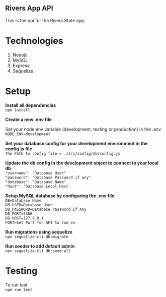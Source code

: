 ## Rivers App API
This is the api for the Rivers State app.

# Technologies
1. Nodejs
2. MySQL
3. Express
4. Sequelize

# Setup
**Install all dependencies**
<br>
    ```
    npm install
    ```
<br>
<!-- blank line -->
**Create a new .env file**
<!-- blank line -->
Set your node env variable (development, testing or production) in the .env\
    ```
        NODE_ENV=development
    ```
<!-- blank line -->
**Set your database config for your development environment in the config.js file**\
    ```
        The Path to config file = ./src/config/db/config.js
    ```
<!-- blank line -->
**Update the db config in the development object to connect to your local db**\
    ```
        "username": "Database User"
    ```\
    ```
        "password": "Database Password if any"
    ```\
    ```
        "database": "Database Name"
    ```\
    ```
        "host": "Database Local Host
    ```
<!-- blank line -->
**Setup MySQL database by configuring the .env file**\
    ```
        DB=Database Name
    ```\
    ```
        DB_USER=Database User
    ```\
    ```
        DB_PASSWORD=Database Password if Any
    ```\
    ```
        DB_PORT=3306
    ```\
    ```
        DB_HOST=127.0.0.1
    ```\
    ```
        PORT=Set Port for API to run on
    ```
<!-- blank line -->
**Run migrations using sequelize**\
    ```
        npx sequelize-cli db:migrate
    ```
<!-- blank line -->
**Run seeder to add default admin**\
    ```
        npx sequelize-cli db:seed:all
    ```

# Testing
To run test\
    ```
        npm run test
    ```